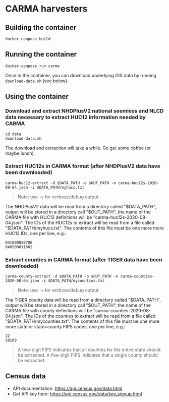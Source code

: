 # CARMA harvesters

## Building the container
```
docker-compose build
```

## Running the container
```
docker-compose run carma
```

Once in the container, you can download underlying GIS data by running `download-data.sh` (see below).

## Using the container

### Download and extract NHDPlusV2 national seemless and NLCD data necessary to extract HUC12 information needed by CARMA
```
cd data
download-data.sh
```
The download and extraction will take a while. Go get some coffee (or maybe lunch).

### Extract HUC12s in CARMA format (after NHDPlusV2 data have been downloaded)
```
carma-huc12-extract -d $DATA_PATH -o $OUT_PATH -n carma-huc12s-2020-08-04.json -i $DATA_PATH/myhucs.txt
```

> Note: use `-v` for verbose/debug output.

The NHDPlusV2 data will be read from a directory called "$DATA_PATH",
output will be stored in a directory call "$OUT_PATH", the name of the CARMA file with HUC12 definitions will be
"carma-huc12s-2020-08-04.json". The IDs of the HUC12s to extract will be read from a file called
"$DATA_PATH/myhucs.txt". The contents of this file must be one more more HUC12 IDs, one per line, e.g.:
```
041000030706
040500011602
```

### Extract counties in CARMA format (after TIGER data have been downloaded)
```
carma-county-extract -d $DATA_PATH -o $OUT_PATH -n carma-counties-2020-08-04.json -i $DATA_PATH/mycounties.txt
```

> Note: use `-v` for verbose/debug output.

The TIGER county data will be read from a directory called "$DATA_PATH",
output will be stored in a directory call "$OUT_PATH", the name of the CARMA file with county definitions will be
"carma-counties-2020-08-04.json". The IDs of the counties to extract will be read from a file called
"$DATA_PATH/mycounties.txt". The contents of this file must be one more more state or state+county FIPS codes,
one per line, e.g.:
```
22
28109
```

> A two-digit FIPS indicates that all counties for the entire state should be extracted.
> A five-digit FIPS indicates that a single county should be extracted.

## Census data

* API documentation: https://api.census.gov/data.html
* Get API key here: https://api.census.gov/data/key_signup.html
